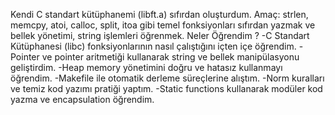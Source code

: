 Kendi C standart kütüphanemi (libft.a) sıfırdan oluşturdum.
Amaç: strlen, memcpy, atoi, calloc, split, itoa gibi temel fonksiyonları sıfırdan yazmak ve bellek yönetimi, string işlemleri öğrenmek.
Neler Öğrendim ?
-C Standart Kütüphanesi (libc) fonksiyonlarının nasıl çalıştığını içten içe öğrendim.
-Pointer ve pointer aritmetiği kullanarak string ve bellek manipülasyonu geliştirdim.
-Heap memory yönetimini doğru ve hatasız kullanmayı öğrendim.
-Makefile ile otomatik derleme süreçlerine alıştım.
-Norm kuralları ve temiz kod yazımı pratiği yaptım.
-Static functions kullanarak modüler kod yazma ve encapsulation öğrendim.
